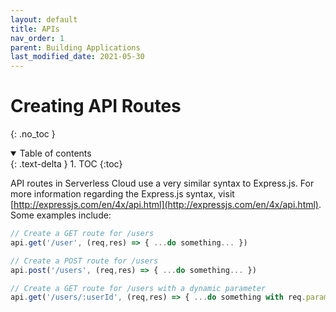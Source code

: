 ```yaml
---
layout: default
title: APIs
nav_order: 1
parent: Building Applications
last_modified_date: 2021-05-30
---
```


# Creating API Routes
{: .no_toc }

<details open markdown="block">
  <summary>
    Table of contents
  </summary>
  {: .text-delta }
1. TOC
{:toc}
</details>

API routes in Serverless Cloud use a very similar syntax to Express.js. For more information regarding the Express.js syntax, visit [http://expressjs.com/en/4x/api.html](http://expressjs.com/en/4x/api.html). Some examples include:

```javascript
// Create a GET route for /users
api.get('/user', (req,res) => { ...do something... })

// Create a POST route for /users
api.post('/users', (req,res) => { ...do something... })

// Create a GET route for /users with a dynamic parameter
api.get('/users/:userId', (req,res) => { ...do something with req.params.userId... })
```